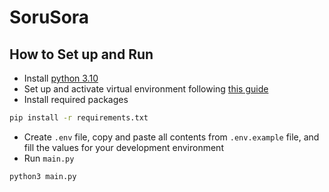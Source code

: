 # SoruSora

## How to Set up and Run

* Install [python 3.10](https://www.python.org/downloads/)
* Set up and activate virtual environment following [this guide](https://python.land/virtual-environments/virtualenv)
* Install required packages
```bash
pip install -r requirements.txt
```
* Create `.env` file, copy and paste all contents from `.env.example` file, and fill the values for your development environment
* Run `main.py`
```
python3 main.py
```